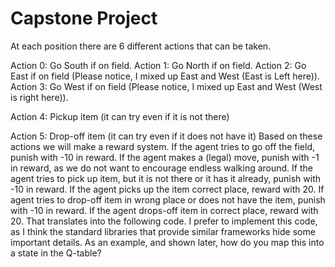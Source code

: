 # Capstone Project
At each position there are 6 different actions that can be taken.

Action 0: Go South if on field.
Action 1: Go North if on field.
Action 2: Go East if on field (Please notice, I mixed up East and West (East is Left here)).
Action 3: Go West if on field (Please notice, I mixed up East and West (West is right here)).

Action 4: Pickup item (it can try even if it is not there)

Action 5: Drop-off item (it can try even if it does not have it)
Based on these actions we will make a reward system.
If the agent tries to go off the field, punish with -10 in reward.
If the agent makes a (legal) move, punish with -1 in reward, as we do not want to encourage endless walking around.
If the agent tries to pick up item, but it is not there or it has it already, punish with -10 in reward.
If the agent picks up the item correct place, reward with 20.
If agent tries to drop-off item in wrong place or does not have the item, punish with -10 in reward.
If the agent drops-off item in correct place, reward with 20.
That translates into the following code. I prefer to implement this code, as I think the standard libraries that provide similar frameworks hide some important details. As an example, and shown later, how do you map this into a state in the Q-table?